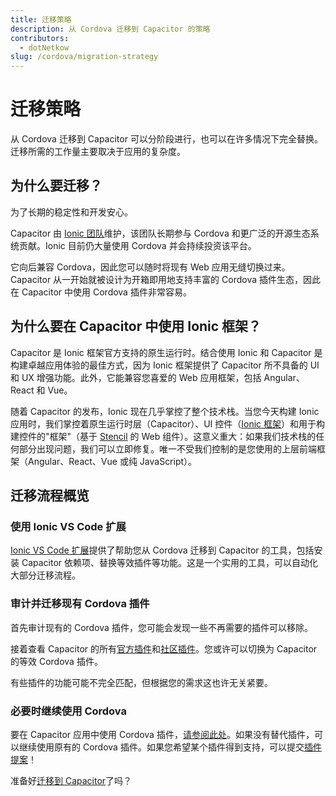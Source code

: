 ```yaml
---
title: 迁移策略
description: 从 Cordova 迁移到 Capacitor 的策略
contributors:
  - dotNetkow
slug: /cordova/migration-strategy
---
```


# 迁移策略

从 Cordova 迁移到 Capacitor 可以分阶段进行，也可以在许多情况下完全替换。迁移所需的工作量主要取决于应用的复杂度。

## 为什么要迁移？

为了长期的稳定性和开发安心。

Capacitor 由 [Ionic 团队](https://ionicframework.com)维护，该团队长期参与 Cordova 和更广泛的开源生态系统贡献。Ionic 目前仍大量使用 Cordova 并会持续投资该平台。

它向后兼容 Cordova，因此您可以随时将现有 Web 应用无缝切换过来。Capacitor 从一开始就被设计为开箱即用地支持丰富的 Cordova 插件生态，因此在 Capacitor 中使用 Cordova 插件非常容易。

## 为什么要在 Capacitor 中使用 Ionic 框架？

Capacitor 是 Ionic 框架官方支持的原生运行时。结合使用 Ionic 和 Capacitor 是构建卓越应用体验的最佳方式，因为 Ionic 框架提供了 Capacitor 所不具备的 UI 和 UX 增强功能。此外，它能兼容您喜爱的 Web 应用框架，包括 Angular、React 和 Vue。

随着 Capacitor 的发布，Ionic 现在几乎掌控了整个技术栈。当您今天构建 Ionic 应用时，我们掌控着原生运行时层（Capacitor）、UI 控件（[Ionic 框架](https://ionicframework.com)）和用于构建控件的"框架"（基于 [Stencil](https://stenciljs.com/) 的 Web 组件）。这意义重大：如果我们技术栈的任何部分出现问题，我们可以立即修复。唯一不受我们控制的是您使用的上层前端框架（Angular、React、Vue 或纯 JavaScript）。

## 迁移流程概览

### 使用 Ionic VS Code 扩展

[Ionic VS Code 扩展](https://marketplace.visualstudio.com/items?itemName=ionic.ionic)提供了帮助您从 Cordova 迁移到 Capacitor 的工具，包括安装 Capacitor 依赖项、替换等效插件等功能。这是一个实用的工具，可以自动化大部分迁移流程。

### 审计并迁移现有 Cordova 插件

首先审计现有的 Cordova 插件，您可能会发现一些不再需要的插件可以移除。

接着查看 Capacitor 的所有[官方插件](/plugins/official.md)和[社区插件](/plugins/community.md)。您或许可以切换为 Capacitor 的等效 Cordova 插件。

有些插件的功能可能不完全匹配，但根据您的需求这也许无关紧要。

### 必要时继续使用 Cordova

要在 Capacitor 应用中使用 Cordova 插件，[请参阅此处](/plugins/cordova.md)。如果没有替代插件，可以继续使用原有的 Cordova 插件。如果您希望某个插件得到支持，可以提交[插件提案](https://github.com/capacitor-community/proposals)！

准备好[迁移到 Capacitor](/main/cordova/migrating-from-cordova-to-capacitor.md)了吗？